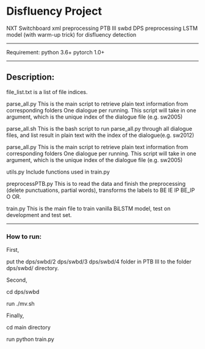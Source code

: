 # Disfluency Project
NXT Switchboard xml preprocessing
PTB III swbd DPS preprocessing
LSTM model (with warm-up trick) for disfluency detection

----------------------------------
Requirement:
python 3.6+
pytorch 1.0+


----------------------------------
## Description:

file_list.txt is a list of file indices.

parse_all.py
This is the main script to retrieve plain text information
from corresponding folders
One dialogue per running.
This script will take in one argument, which is the unique 
index of the dialogue file (e.g. sw2005)

parse_all.sh
This is the bash script to run parse_all.py through all 
dialogue files, and list result in plain text with the index
of the dialogue(e.g. sw2012)

parse_all.py This is the main script to retrieve plain text information from corresponding folders One dialogue per running. This script will take in one argument, which is the unique index of the dialogue file (e.g. sw2005)

utils.py
Include functions used in train.py

preprocessPTB.py
This is to read the data and finish the preprocessing (delete punctuations, partial words), transforms the labels to BE IE IP BE_IP O OR.

train.py
This is the main file to train vanilla BiLSTM model, test on development and test set.

----------------------------------
### How to run:

First, 

put the dps/swbd/2 dps/swbd/3 dps/swbd/4 folder in PTB III to the folder dps/swbd/ directory.

Second, 

cd dps/swbd

run ./mv.sh

Finally, 

cd main directory

run python train.py

